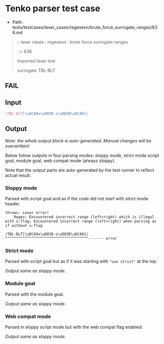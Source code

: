 # Tenko parser test case

- Path: tests/testcases/lexer_cases/regexesn/brute_force_surrogate_ranges/636.md

> :: lexer cases : regexesn : brute force surrogate ranges
>
> ::> 636
>
> Imported lexer test
>
> surrogate TBL-BLT

## FAIL

## Input

`````js
/TBL-BLT[\uDCA9x\uD83D-x\uD83D\uDCA9]/
`````

## Output

_Note: the whole output block is auto-generated. Manual changes will be overwritten!_

Below follow outputs in four parsing modes: sloppy mode, strict mode script goal, module goal, web compat mode (always sloppy).

Note that the output parts are auto-generated by the test runner to reflect actual result.

### Sloppy mode

Parsed with script goal and as if the code did not start with strict mode header.

`````
throws: Lexer error!
    Regex: Encountered incorrect range (left>right) which is illegal with u-flag; Encountered incorrect range (left>right) when parsing as if without u-flag

/TBL-BLT[\uDCA9x\uD83D-x\uD83D\uDCA9]/
^^^^^^^^^^^^^^^^^^^^^^^^^^^^^^^^^^^^^^------- error
`````

### Strict mode

Parsed with script goal but as if it was starting with `"use strict"` at the top.

_Output same as sloppy mode._

### Module goal

Parsed with the module goal.

_Output same as sloppy mode._

### Web compat mode

Parsed in sloppy script mode but with the web compat flag enabled.

_Output same as sloppy mode._
